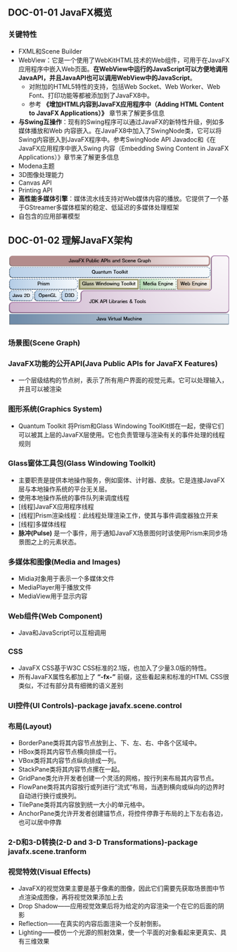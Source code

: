 ## DOC-01-01 JavaFX概览
### 关键特性
- FXML和Scene Builder
- WebView：它是一个使用了WebKitHTML技术的Web组件，可用于在JavaFX应用程序中嵌入Web页面。**在WebView中运行的JavaScript可以方便地调用JavaAPI，并且JavaAPI也可以调用WebView中的JavaScript**。
    - 对附加的HTML5特性的支持，包括Web Socket、Web Worker、Web Font、打印功能等都被添加到了JavaFX8中。
    - 参考 **《增加HTML内容到JavaFX应用程序中（Adding HTML Content to JavaFX Applications）》** 章节来了解更多信息
- **与Swing互操作**：现有的Swing程序可以通过JavaFX的新特性升级，例如多媒体播放和Web 内容嵌入。在JavaFX8中加入了SwingNode类，它可以将Swing内容嵌入到JavaFX程序中。参考SwingNode API Javadoc和《在JavaFX应用程序中嵌入Swing 内容（Embedding Swing Content in JavaFX Applications）》章节来了解更多信息
- Modena主题
- 3D图像处理能力
- Canvas API
- Printing API
- **高性能多媒体引擎**：媒体流水线支持对Web媒体内容的播放。它提供了一个基于GStreamer多媒体框架的稳定、低延迟的多媒体处理框架
- 自包含的应用部署模型

## DOC-01-02 理解JavaFX架构
![JavaFx结构图](./JavaFx架构图.png)
### 场景图(Scene Graph)
### JavaFX功能的公开API(Java Public APIs for JavaFX Features)
- 一个层级结构的节点树，表示了所有用户界面的视觉元素。它可以处理输入，并且可以被渲染
###  图形系统(Graphics System)
- Quantum Toolkit 将Prism和Glass Windowing ToolKit绑在一起，使得它们可以被其上层的JavaFX层使用。它也负责管理与渲染有关的事件处理的线程规则
###  Glass窗体工具包(Glass Windowing Toolkit)
- 主要职责是提供本地操作服务，例如窗体、计时器、皮肤。它是连接JavaFX层与本地操作系统的平台无关层。
- 使用本地操作系统的事件队列来调度线程
- [线程]JavaFX应用程序线程
- [线程]Prism渲染线程：此线程处理渲染工作，使其与事件调度器独立开来
- [线程]多媒体线程
- **脉冲(Pulse)** 是一个事件，用于通知JavaFX场景图何时该使用Prism来同步场景图之上的元素状态。
###  多媒体和图像(Media and Images)
- Midia对象用于表示一个多媒体文件
- MediaPlayer用于播放文件
- MediaView用于显示内容
###  Web组件(Web Component)
- Java和JavaScript可以互相调用
###  CSS
- JavaFX CSS基于W3C CSS标准的2.1版，也加入了少量3.0版的特性。
- 所有JavaFX属性名都加上了 **“-fx-”** 前缀，这些看起来和标准的HTML CSS很类似，不过有部分具有细微的语义差别
###  UI控件(UI Controls)-package **javafx.scene.control**
###  布局(Layout)
- BorderPane类将其内容节点放到上、下、左、右、中各个区域中。
- HBox类将其内容节点横向排成一行。
- VBox类将其内容节点纵向排成一列。
- StackPane类将其内容节点摞在一起。
- GridPane类允许开发者创建一个灵活的网格，按行列来布局其内容节点。
- FlowPane类将其内容按行或列进行”流式“布局，当遇到横向或纵向的边界时自动进行换行或换列。
- TilePane类将其内容放到统一大小的单元格中。
- AnchorPane类允许开发者创建锚节点，将控件停靠于布局的上下左右各边，也可以居中停靠
###  2-D和3-D转换(2-D and 3-D Transformations)-package **javafx.scene.tranform**
###  视觉特效(Visual Effects)
- JavaFX的视觉效果主要是基于像素的图像，因此它们需要先获取场景图中节点渲染成图像，再将视觉效果添加上去
- Drop Shadow——应用视觉效果后将为给定的内容渲染一个在它的后面的阴影
- Reflection——在真实的内容后面渲染一个反射倒影。
- Lighting——模仿一个光源的照射效果，使一个平面的对象看起来更真实、具有三维效果
